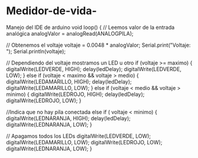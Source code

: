 # Medidor-de-vida-
Manejo del IDE de arduino 
void loop() {
  // Leemos valor de la entrada analógica
  analogValor = analogRead(ANALOGPILA);
 
  // Obtenemos el voltaje
  voltaje = 0.0048 * analogValor;
  Serial.print("Voltaje: ");
  Serial.println(voltaje);
 
  // Dependiendo del voltaje mostramos un LED u otro
  if (voltaje >= maximo)
  {
    digitalWrite(LEDVERDE, HIGH);
    delay(ledDelay);
    digitalWrite(LEDVERDE, LOW);
  }
  else if (voltaje < maximo && voltaje > medio)
  {
    digitalWrite(LEDAMARILLO, HIGH);
    delay(ledDelay);
    digitalWrite(LEDAMARILLO, LOW);
  }
  else if (voltaje < medio && voltaje > minimo)
  {
    digitalWrite(LEDROJO, HIGH);
    delay(ledDelay);
    digitalWrite(LEDROJO, LOW);
  }

//Indica que no hay pila conectada
    else if ( voltaje < minimo)
  {
    digitalWrite(LEDNARANJA, HIGH);
    delay(ledDelay);
    digitalWrite(LEDNARANJA, LOW);
  }
 
  // Apagamos todos los LEDs
  digitalWrite(LEDVERDE, LOW);
  digitalWrite(LEDAMARILLO, LOW);
  digitalWrite(LEDROJO, LOW);
  digitalWrite(LEDNARANJA, LOW);
}
